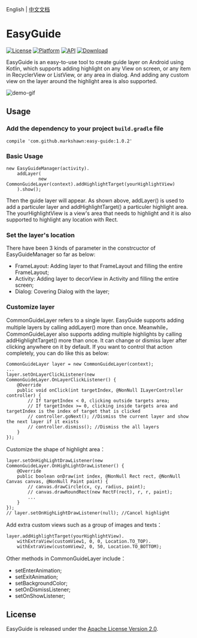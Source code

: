 English  |  [中文文档](README_cn.md)

# EasyGuide
[![License](https://img.shields.io/badge/License-Apache%202.0-blue.svg)](https://opensource.org/licenses/Apache-2.0)
[![Platform](https://img.shields.io/badge/platform-android-green.svg)](http://developer.android.com/index.html)
[![API](https://img.shields.io/badge/API-11%2B-brightgreen.svg?style=flat)](https://android-arsenal.com/api?level=11)
[![Download](https://api.bintray.com/packages/markshawn/com.github.markshawn/easy-guide/images/download.svg)](https://bintray.com/markshawn/com.github.markshawn/easy-guide/_latestVersion)

EasyGuide is an easy-to-use tool to create guide layer on Android using Kotlin, which supports adding highlight on any View on screen, or any item in RecyclerView or ListView, or any area in dialog. And adding any custom view on the layer around the highlight area is also supported.

![demo-gif](https://github.com/Marksss/easy-guide-android/blob/master/gif/demo.gif)
## Usage
### Add the dependency to your project `build.gradle` file
```compile 'com.github.markshawn:easy-guide:1.0.2'```
### Basic Usage
```
new EasyGuideManager(activity).
    addLayer(
            new CommonGuideLayer(context).addHighlightTarget(yourHighlightView)
    ).show();
```
Then the guide layer will appear. As shown above, addLayer() is used to add a particuler layer and addHighlightTarget() a particuler highlight area. The yourHighlightView is a view's area that needs to highlight and it is also supported to highlight any location with Rect.
### Set the layer's location
There have been 3 kinds of parameter in the constrcuctor of EasyGuideManager so far as below:
 - FrameLayout:
 Adding layer to that FrameLayout and filling the entire FrameLayout;
 - Activity:
 Adding layer to decorView in Activity and filling the entire screen;
 - Dialog:
 Covering Dialog with the layer;
### Customize layer
CommonGuideLayer refers to a single layer. EasyGuide supports adding multiple layers by calling addLayer() more than once. Meanwhile，CommonGuideLayer also supports adding multiple highlights by calling addHighlightTarget() more than once. It can change or dismiss layer after clicking anywhere on it by default. If you want to control that action completely, you can do like this as below:
```
CommonGuideLayer layer = new CommonGuideLayer(context);
...
layer.setOnLayerClickListener(new CommonGuideLayer.OnLayerClickListener() {
    @Override
    public void onClick(int targetIndex, @NonNull ILayerController controller) {
        // If targetIndex < 0, clicking outside targets area;
        // If targetIndex >= 0, clicking inside targets area and targetIndex is the index of target that is clicked
        // controller.goNext(); //Dismiss the current layer and show the next layer if it exists
        // controller.dismiss(); //Dismiss the all layers
    }
});
```
Customize the shape of highlight area：
```
layer.setOnHighLightDrawListener(new CommonGuideLayer.OnHighLightDrawListener() {
    @Override
    public boolean onDraw(int index, @NonNull Rect rect, @NonNull Canvas canvas, @NonNull Paint paint) {
        // canvas.drawCircle(cx, cy, radius, paint);
        // canvas.drawRoundRect(new RectF(rect), r, r, paint);
        ...
    }
});
// layer.setOnHighLightDrawListener(null); //Cancel highlight
```
Add extra custom views such as a group of images and texts：
```
layer.addHighlightTarget(yourHighlightView).
    withExtraView(customView1, 0, 0, Location.TO_TOP).
    withExtraView(customView2, 0, 50, Location.TO_BOTTOM);
```
Other methods in CommonGuideLayer include：
 - setEnterAnimation;
 - setExitAnimation;
 - setBackgroundColor;
 - setOnDismissListener;
 - setOnShowListener;
## License
EasyGuide is released under the [Apache License Version 2.0](LICENSE).